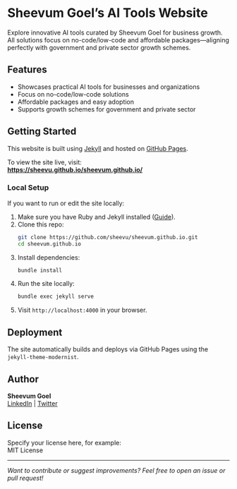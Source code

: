 # Sheevum Goel’s AI Tools Website

Explore innovative AI tools curated by Sheevum Goel for business growth.  
All solutions focus on no-code/low-code and affordable packages—aligning perfectly with government and private sector growth schemes.

## Features

- Showcases practical AI tools for businesses and organizations
- Focus on no-code/low-code solutions
- Affordable packages and easy adoption
- Supports growth schemes for government and private sector

## Getting Started

This website is built using [Jekyll](https://jekyllrb.com/) and hosted on [GitHub Pages](https://pages.github.com/).

To view the site live, visit:  
**https://sheevu.github.io/sheevum.github.io/**

### Local Setup

If you want to run or edit the site locally:

1. Make sure you have Ruby and Jekyll installed ([Guide](https://jekyllrb.com/docs/installation/)).
2. Clone this repo:
   ```bash
   git clone https://github.com/sheevu/sheevum.github.io.git
   cd sheevum.github.io
   ```
3. Install dependencies:
   ```bash
   bundle install
   ```
4. Run the site locally:
   ```bash
   bundle exec jekyll serve
   ```
5. Visit `http://localhost:4000` in your browser.

## Deployment

The site automatically builds and deploys via GitHub Pages using the `jekyll-theme-modernist`.

## Author

**Sheevum Goel**  
[LinkedIn](https://www.linkedin.com/in/sheevumgoel) | [Twitter](https://twitter.com/sheevumgoel)

## License

Specify your license here, for example:  
MIT License

---

*Want to contribute or suggest improvements? Feel free to open an issue or pull request!*
